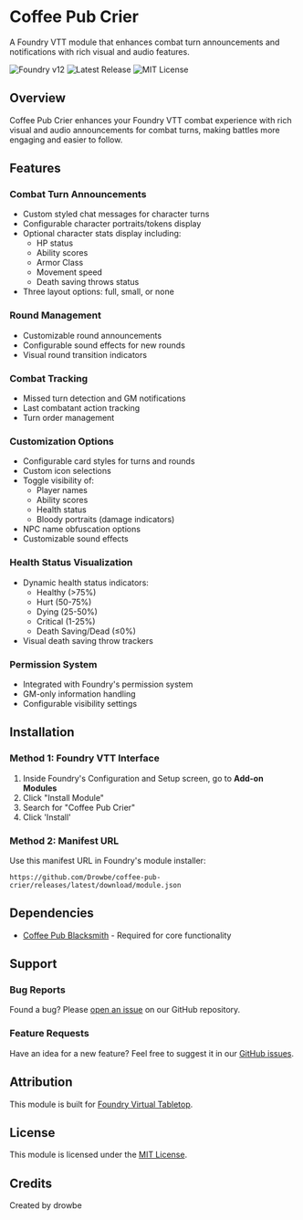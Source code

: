 # Coffee Pub Crier

A Foundry VTT module that enhances combat turn announcements and notifications with rich visual and audio features.

![Foundry v12](https://img.shields.io/badge/foundry-v12-green)
![Latest Release](https://img.shields.io/github/v/release/Drowbe/coffee-pub-crier)
![MIT License](https://img.shields.io/badge/license-MIT-blue)

## Overview

Coffee Pub Crier enhances your Foundry VTT combat experience with rich visual and audio announcements for combat turns, making battles more engaging and easier to follow.

## Features

### Combat Turn Announcements
- Custom styled chat messages for character turns
- Configurable character portraits/tokens display
- Optional character stats display including:
  - HP status
  - Ability scores
  - Armor Class
  - Movement speed
  - Death saving throws status
- Three layout options: full, small, or none

### Round Management
- Customizable round announcements
- Configurable sound effects for new rounds
- Visual round transition indicators

### Combat Tracking
- Missed turn detection and GM notifications
- Last combatant action tracking
- Turn order management

### Customization Options
- Configurable card styles for turns and rounds
- Custom icon selections
- Toggle visibility of:
  - Player names
  - Ability scores
  - Health status
  - Bloody portraits (damage indicators)
- NPC name obfuscation options
- Customizable sound effects

### Health Status Visualization
- Dynamic health status indicators:
  - Healthy (>75%)
  - Hurt (50-75%)
  - Dying (25-50%)
  - Critical (1-25%)
  - Death Saving/Dead (≤0%)
- Visual death saving throw trackers

### Permission System
- Integrated with Foundry's permission system
- GM-only information handling
- Configurable visibility settings

## Installation

### Method 1: Foundry VTT Interface
1. Inside Foundry's Configuration and Setup screen, go to **Add-on Modules**
2. Click "Install Module"
3. Search for "Coffee Pub Crier"
4. Click 'Install' 

### Method 2: Manifest URL
Use this manifest URL in Foundry's module installer:
```
https://github.com/Drowbe/coffee-pub-crier/releases/latest/download/module.json
```

## Dependencies
- [Coffee Pub Blacksmith](https://github.com/Drowbe/coffee-pub-blacksmith) - Required for core functionality

## Support

### Bug Reports
Found a bug? Please [open an issue](https://github.com/Drowbe/coffee-pub-crier/issues) on our GitHub repository.

### Feature Requests
Have an idea for a new feature? Feel free to suggest it in our [GitHub issues](https://github.com/Drowbe/coffee-pub-crier/issues).

## Attribution
This module is built for [Foundry Virtual Tabletop](https://foundryvtt.com/).

## License
This module is licensed under the [MIT License](./LICENSE).

## Credits
Created by drowbe

